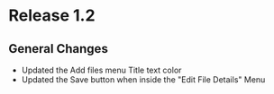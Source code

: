 # Release 1.2

## General Changes
- Updated the Add files menu Title text color
- Updated the Save button when inside the "Edit File Details" Menu

